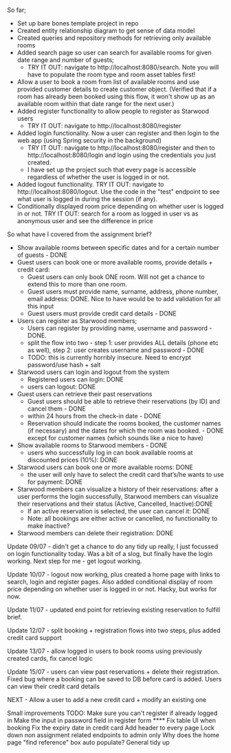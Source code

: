 So far;

- Set up bare bones template project in repo
- Created entity relationship diagram to get sense of data model
- Created queries and repository methods for retrieving only available rooms 
- Added search page so user can search for available rooms for given date range and number of guests;
  - TRY IT OUT: navigate to http://localhost:8080/search. Note you will have to populate the room type and room asset tables first!
- Allow a user to book a room from list of available rooms and use provided customer details to create customer object.
  (Verified that if a room has already been booked using this flow, it won't show up as an available room within that date range for the next user.)
- Added register functionality to allow people to register as Starwood users
  - TRY IT OUT: navigate to http://localhost:8080/register
- Added login functionality. Now a user can register and then login to the web app (using Spring security in the background)
  - TRY IT OUT: navigate to http://localhost:8080/register and then to http://localhost:8080/login and login using the credentials you just created.
  - I have set up the project such that every page is accessible regardless of whether the user is logged in or not.
- Added logout functionality. TRY IT OUT: navigate to http://localhost:8080/logout. Use the code in the "test" endpoint to see what user is logged in during the session (if any).
- Conditionally displayed room price depending on whether user is logged in or not. TRY IT OUT: search for a room as logged in user vs as anonymous user and see the difference in price

So what have I covered from the assignment brief?

- Show available rooms between specific dates and for a certain number of guests - DONE
- Guest users can book one or more available rooms, provide details + credit card:
  - Guest users can only book ONE room. Will not get a chance to extend this to more than one room.
  - Guest users must provide name, surname, address, phone number, email address: DONE. Nice to have would be to add validation for all this input
  - Guest users must provide credit card details - DONE
- Users can register as Starwood members;
  - Users can register by providing name, username and password - DONE. 
  - split the flow into two - step 1: user provides ALL details (phone etc as well), step 2: user creates username and password - DONE
  - TODO: this is currently horribly insecure. Need to encrypt password/use hash + salt
- Starwood users can login and logout from the system
  - Registered users can login: DONE
  - users can logout: DONE
- Guest users can retrieve their past reservations 
  - Guest users should be able to retrieve their reservations (by ID) and cancel them - DONE 
  - within 24 hours from the check-in date - DONE 
  - Reservation should indicate the rooms booked, the customer names (if necessary) and the dates for which the room was booked. - DONE except for customer names (which sounds like a nice to have)
- Show available rooms to Starwood members - DONE
  - users who successfully log in can book available rooms at discounted prices (10%): DONE
- Starwood users can book one or more available rooms: DONE
  - the user will only have to select the credit card that’s/he wants to use for payment: DONE
- Starwood members can visualize a history of their reservations: after a user performs the login successfully, Starwood members can visualize their reservations and their status (Active, Cancelled, Inactive):DONE
  - If an active reservation is selected, the user can cancel it: DONE
  - Note: all bookings are either active or cancelled, no functionality to make inactive?
- Starwood members can delete their registration: DONE



Update 09/07 - didn't get a chance to do any tidy up really, I just focussed on login functionality today. Was a bit of a slog, but finally have the login working. Next step for me - get logout working. 

Update 10/07 - logout now working, plus created a home page with links to search, login and register pages. Also added conditional display of room price depending on whether user is logged in or not. Hacky, but works for now.

Update 11/07 - updated end point for retrieving existing reservation to fulfill brief.

Update 12/07 - split booking + registration flows into two steps, plus added credit card support

Update 13/07 - allow logged in users to book rooms using previously created cards, fix cancel logic

Update 15/07 - users can view past reservations + delete their registration. Fixed bug where a booking can be saved to DB before card is added. Users can view their credit card details

NEXT - 
Allow a user to add a new credit card + modify an existing one


Small improvements TODO:
Make sure you can't register if already logged in
Make the input in password field in register form ****
Fix table UI when booking
Fix the expiry date in credit card
Add header to every page
Lock down non assignment related endpoints to admin only
Why does the home page "find reference" box auto populate?
General tidy up


